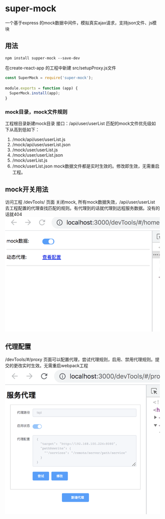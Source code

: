 # super-mock
一个基于express 的mock数据中间件，模拟真实ajax请求，支持json文件、js模块

## 用法
    npm install supper-mock --save-dev
在create-react-app 的工程中新建 src/setupProxy.js文件
```js
const SuperMock = require('super-mock');

module.exports = function (app) {
  SuperMock.install(app);
}
```
### mock目录，mock文件规则
工程根目录新建mock目录
接口：/api/user/userList 匹配的mock文件优先级如下从高到低如下：
1. /mock/api/user/userList.js
2. /mock/api/user/userList.json
3. /mock/user/userList.js
4. /mock/user/userList.json
5. /mock/userList.js
6. /mock/userList.json
    mock数据文件都是实时生效的。修改即生效，无需重启工程。

## mock开关用法
访问工程 /devTools/ 页面
关闭mock, 所有mock数据失效，/api/user/userList 去工程配置的代理查找匹配的规则。有代理到的话就代理到远程服务数据。没有的话就404
![](./images/sample-home.png)

## 代理配置
/devTools/#/proxy
页面可以配置代理，尝试代理规则，启用、禁用代理规则。提交的更改实时生效。无需重启webpack工程
![](./images/sample-proxy.png)
